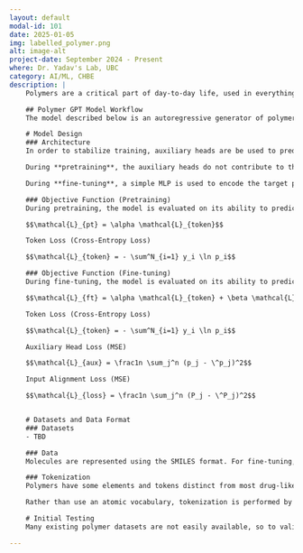 ```yaml
---
layout: default
modal-id: 101
date: 2025-01-05
img: labelled_polymer.png
alt: image-alt
project-date: September 2024 - Present
where: Dr. Yadav's Lab, UBC
category: AI/ML, CHBE
description: |
    Polymers are a critical part of day-to-day life, used in everything from plastics to clothes. As we seek to reduce our reliance on petroleum-derived products, the source of many modern polymers, there is an increasing push to develop new polymers that use organic molecules as a feedstock. The search space of possible polymers is too massive to ever explore experimentally. So, we need to extract valuable insights from a massive space governed by complex relationships - seems like a perfect use case for AI. The problem at hand is generative, making it a little more complex. The post below is an up-to-date summary of our approach. As changes are made, I'll change the main text below and add a comment to the bottom describing the update. You can find the most up-to-date code in the[ GitHub repository](https://github.com/sashaplichta/polymer_models) for this project.

    ## Polymer GPT Model Workflow
    The model described below is an autoregressive generator of polymers based using desired properties as input. Training consists of two stages: pre-training on chemical molecules without property direction, and training on polymers using properties to guide the generation process.

    # Model Design
    ### Architecture
    In order to stabilize training, auxiliary heads are be used to predict the difference between the desired and "true" properties of the generated molecule. Additional prediction heads should provide more nuanced gradients to guide model training. The main head of the model predicts the next token given the input sequence. The "active" part of the model architecture changes slightly between pretraining and fine-tuning. 

    During **pretraining**, the auxiliary heads do not contribute to the loss, and am embedding of 0s is fed in the place of target properties. The model is trained to generate the example molecules starting with after a \<start> token and terminating in an \<end> token. 

    During **fine-tuning**, a simple MLP is used to encode the target properties into an embedding (the same size as the token embeddings). This is prepended to the \<start> token embedding before inference. During training, a molecule's known properties are slightly perturbed with the perturbation serving as the auxiliary head target. In theory, this should train the model to output how close the molecules true properties are to the desired, target properties.

    ### Objective Function (Pretraining)
    During pretraining, the model is evaluated on its ability to predict the correct next token with the objective function: 

    $$\mathcal{L}_{pt} = \alpha \mathcal{L}_{token}$$

    Token Loss (Cross-Entropy Loss)

    $$\mathcal{L}_{token} = - \sum^N_{i=1} y_i \ln p_i$$

    ### Objective Function (Fine-tuning)
    During fine-tuning, the model is evaluated on its ability to predict the correct next token, as well as how closely the properties of the final molecule align with the input properties and how well each of the auxiliary head properties are predicted. Each of these objectives is weighted according to the parameters $$\alpha$$, $$\beta$$, and $$\gamma$$ to produce the objective function:

    $$\mathcal{L}_{ft} = \alpha \mathcal{L}_{token} + \beta \mathcal{L}_{aux} + \gamma \mathcal{L}_{align} $$

    Token Loss (Cross-Entropy Loss)

    $$\mathcal{L}_{token} = - \sum^N_{i=1} y_i \ln p_i$$

    Auxiliary Head Loss (MSE)

    $$\mathcal{L}_{aux} = \frac1n \sum_j^n (p_j - \^p_j)^2$$

    Input Alignment Loss (MSE)

    $$\mathcal{L}_{loss} = \frac1n \sum_j^n (P_j - \^P_j)^2$$


    # Datasets and Data Format
    ### Datasets
    - TBD

    ### Data
    Molecules are represented using the SMILES format. For fine-tuning, property targets are normalized according to the training dataset. In the future, missing properties may be imputed using dedicated property models.

    ### Tokenization
    Polymers have some elements and tokens distinct from most drug-like molecules (that form the foundation of many available datasets). In particular, metals may be present and * is used in some datasets to indicate polymerization points. A tokenizer is trained using the fine-tuning dataset of experimentally-validated polymers. Any molecules containing tokens not in the vocabulary are removed from training, though an <UNK> token is included in the model's vocabulary to be safe.

    Rather than use an atomic vocabulary, tokenization is performed by sequentially merging the two most common adjacent tokens until a chosen vocabulary size is achieved. The size of the vocabulary is the subject of experimentation due to the low initial complexity of the dataset (only a few elements are represented), but rapidly increasing complexity when considering larger molecular structures.

    # Initial Testing
    Many existing polymer datasets are not easily available, so to validate the model implementation, I trained it on this Kaggle dataset for drug discovery. Only two properties are considered (SAS and qed). Initial experiments suggest that the implementation is correct, but a more difficult test needs to be conducted to confirm that the model is learning well.

---
```

